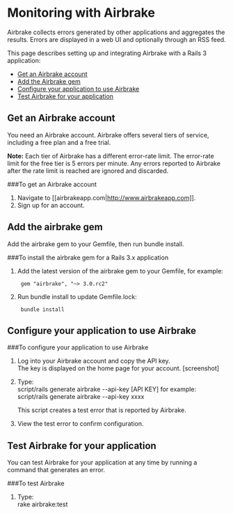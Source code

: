 # Monitoring with Airbrake

Airbrake collects errors generated by other applications and aggregates the results. Errors are displayed in a web UI and optionally through an RSS feed.

This page describes setting up and integrating Airbrake with a Rails 3 application:  

* [Get an Airbrake account][2]
* [Add the Airbrake gem][3]
* [Configure your application to use Airbrake][4]
* [Test Airbrake for your application][5]

<!-- Why should I use Airbrake? What are the alternatives? When should I use one rather than another? -->

<h2 id="topic2"> Get an Airbrake account</h2>

You need an Airbrake account. Airbrake offers several tiers of service, including a free plan and a free trial.

**Note:** Each tier of Airbrake has a different error-rate limit. The error-rate limit for the free tier is 5 errors per minute. Any errors reported to Airbrake after the rate limit is reached are ignored and discarded. 

###To get an Airbrake account

1. Navigate to [[airbrakeapp.com|http://www.airbrakeapp.com]].
2. Sign up for an account.

<!-- Are there any accounts that won't work with Engine Yard?
     What do I enter for Subdomain for an account that works well with a simple Engine Yard application?   -->

<h2 id="topic3">Add the airbrake gem </h2>

Add the airbrake gem to your Gemfile, then run bundle install.

###To install the airbrake gem for a Rails 3.x application

<!-- Does this work with Rails 3.1 and 3.0? 
If so, do we need to modify the command? "~> 3.0.rc2" -->

1. Add the latest version of the airbrake gem to your Gemfile, for example:

        gem "airbrake", "~> 3.0.rc2"

2. Run bundle install to update Gemfile.lock:

        bundle install


<h2 id="topic4">Configure your application to use Airbrake</h2>

<!-- You will then need to configure Airbrake with your API key. This key is displayed on first screen when you login to Airbrake (along with the other commands listed here)

    script/rails generate airbrake --api-key [API KEY]

When you run the generate script it will throw a test error, this error should be reported by Airbrake and demonstrates  that the setup was successful. -->


###To configure your application to use Airbrake

1. Log into your Airbrake account and copy the API key.  
    The key is displayed on the home page for your account.
    [screenshot]

2. Type:  
        script/rails generate airbrake --api-key [API KEY]
    for example:  
        script/rails generate airbrake --api-key xxxx

    <!-- Where does the above get typed get typed?  -->

    This script creates a test error that is reported by Airbrake.

3. View the test error to confirm configuration.  

    <!-- Presumably I log into Airbrake and see my error somewhere... -->

<h2 id="topic5">Test Airbrake for your application</h2>

You can test Airbrake for your application at any time by running a command that generates an error. 

###To test Airbrake

<!-- Where do I type this? SSH into my instance -->

1. Type:  
        rake airbrake:test  

<!-- what's the response? -->

[1]: #topic1        "topic1"
[2]: #topic2        "topic2"
[3]: #topic3        "topic3"
[4]: #topic4        "topic4"
[5]: #topic5        "topic5"